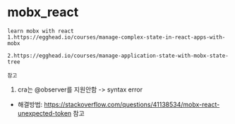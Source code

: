# mobx_react
```
learn mobx with react
1.https://egghead.io/courses/manage-complex-state-in-react-apps-with-mobx

2.https://egghead.io/courses/manage-application-state-with-mobx-state-tree

참고 
```

1. cra는 @observer를 지원안함 -> syntax error
- 해결방법: 
https://stackoverflow.com/questions/41138534/mobx-react-unexpected-token 참고 